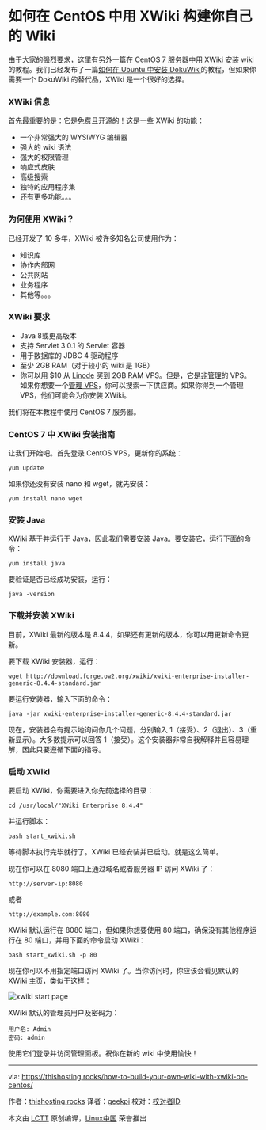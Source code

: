 如何在 CentOS 中用 XWiki 构建你自己的 Wiki
============================================================

由于大家的强烈要求，这里有另外一篇在 CentOS 7 服务器中用 XWiki 安装 wiki 的教程。我们已经发布了一篇[如何在 Ubuntu 中安装 DokuWiki][8]的教程，但如果你需要一个 DokuWiki 的替代品，XWiki 是一个很好的选择。

### XWiki 信息

首先最重要的是：它是免费且开源的！这是一些 XWiki 的功能：

*   一个非常强大的 WYSIWYG 编辑器
*   强大的 wiki 语法
*   强大的权限管理
*   响应式皮肤
*   高级搜索
*   独特的应用程序集
*   还有更多功能。。。

### 为何使用 XWiki？

已经开发了 10 多年，XWiki 被许多知名公司使用作为：

*   知识库
*   协作内部网
*   公共网站
*   业务程序
*   其他等。。。


### XWiki 要求

*   Java 8或更高版本
*   支持 Servlet 3.0.1 的 Servlet 容器
*   用于数据库的 JDBC 4 驱动程序
*   至少 2GB RAM（对于较小的 wiki 是 1GB）
*   你可以用 $10 从 [Linode][1] 买到 2GB RAM VPS。但是，它是[非管理][2]的 VPS。如果你想要一个[管理 VPS][3]，你可以搜索一下供应商。如果你得到一个管理 VPS，他们可能会为你安装 XWiki。

我们将在本教程中使用 CentOS 7 服务器。

### CentOS 7 中 XWiki 安装指南

让我们开始吧。首先登录 CentOS VPS，更新你的系统：

```
yum update
```

如果你还没有安装 nano 和 wget，就先安装：

```
yum install nano wget
```

### 安装 Java

XWiki 基于并运行于 Java，因此我们需要安装 Java。要安装它，运行下面的命令：

```
yum install java
```

要验证是否已经成功安装，运行：

```
java -version
```

### 下载并安装 XWiki

目前，XWiki 最新的版本是 8.4.4，如果还有更新的版本，你可以用更新命令更新。

要下载 XWiki 安装器，运行：

```
wget http://download.forge.ow2.org/xwiki/xwiki-enterprise-installer-generic-8.4.4-standard.jar
```

要运行安装器，输入下面的命令：

```
java -jar xwiki-enterprise-installer-generic-8.4.4-standard.jar
```

现在，安装器会有提示地询问你几个问题，分别输入 1（接受）、2（退出）、3（重新显示）。大多数提示可以回答 1（接受）。这个安装器非常自我解释并且容易理解，因此只要遵循下面的指导。

### 启动 XWiki

要启动 XWiki，你需要进入你先前选择的目录：

```
cd /usr/local/"XWiki Enterprise 8.4.4"
```

并运行脚本：

```
bash start_xwiki.sh
```

等待脚本执行完毕就行了。XWiki 已经安装并已启动。就是这么简单。

现在你可以在 8080 端口上通过域名或者服务器 IP 访问 XWiki 了：

```
http://server-ip:8080
```

或者

```
http://example.com:8080
```

XWiki 默认运行在 8080 端口，但如果你想要使用 80 端口，确保没有其他程序运行在 80 端口，并用下面的命令启动 XWiki： 

```
bash start_xwiki.sh -p 80
```

现在你可以不用指定端口访问 XWiki 了。当你访问时，你应该会看见默认的 XWiki 主页，类似于这样：

 ![xwiki start page](https://thishosting.rocks/wp-content/uploads/2017/02/xwiki-starting-page.jpg.webp) 

XWiki 默认的管理员用户及密码为：

```
用户名: Admin
密码: admin
```

使用它们登录并访问管理面板。祝你在新的 wiki 中使用愉快！

--------------------------------------------------------------------------------

via: https://thishosting.rocks/how-to-build-your-own-wiki-with-xwiki-on-centos/

作者：[thishosting.rocks][a]
译者：[geekpi](https://github.com/geekpi)
校对：[校对者ID](https://github.com/校对者ID)

本文由 [LCTT](https://github.com/LCTT/TranslateProject) 原创编译，[Linux中国](https://linux.cn/) 荣誉推出

[a]:https://thishosting.rocks
[1]:https://thishosting.rocks/go/linode
[2]:https://thishosting.rocks/cheap-cloud-hosting-providers-comparison/
[3]:https://thishosting.rocks/best-cheap-managed-vps/
[4]:https://thishosting.rocks/category/knowledgebase/
[5]:https://thishosting.rocks/tag/wiki/
[6]:https://thishosting.rocks/tag/xwiki/
[7]:https://thishosting.rocks/2017/02/12/
[8]:https://thishosting.rocks/build-your-own-wiki-on-ubuntu-with-dokuwiki/
